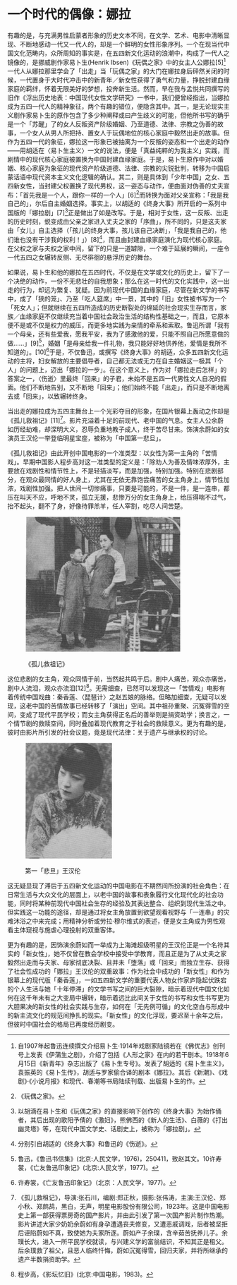 # 一个时代的偶像：娜拉

有趣的是，与充满男性启蒙者形象的历史文本不同，在文学、艺术、电影中清晰显现、不断地感动一代又一代人的，却是一个鲜明的女性形象序列。一个在现当代中国文化范畴内，众所周知的事实是，在五四新文化运动的浪潮中，构成了一代人之镜像的，是挪威剧作家易卜生(Henrik Ibsen)《玩偶之家》中的女主人公娜拉\[5][^1]一代人从娜拉那里学会了「出走」当「玩偶之家」的大门在娜拉身后砰然关闭的时候，一代置身于大时代冲击中的新青年／新女性获得了勇气和力量，挣脱封建血缘家庭的羁绊，怀着无限美好的梦想，投奔新生活。然而，早在我与孟悦共同撰写的旧作《浮出历史地表：中国现代女性文学研究》一书中，我们便曾经指出，当娜拉成为五四一代人的精神象征，两个有趣的错位，便隐含其中。其一，是无论现实主义剧作家易卜生的原作包含了多少种阐释或曰产生歧义的可能，但他所书写的确乎是一个「苏醒」了的女人反叛资产阶级婚姻、乃至道德、法律、宗教之伪善的故事，一个女人从男人所把持、置女人于玩偶地位的核心家庭中毅然出走的故事。但作为五四一代的象征，娜拉这一形象已被抽离为一个反叛的姿态和一个出走的动作——用胡适在〈易卜生主义〉一文的说法，便是「真益纯粹的为我主义」实践，而剧情中的现代核心家庭被置换为中国封建血缘家庭。于是，易卜生原作中对以婚姻、核心家庭为象征的现代资产阶级道德、法律、宗教的尖锐批判，转移为中国启蒙话语中现代资本主义文化逻辑的确认。其二，则是具体到「少年中国」之女、五四新女性，当封建父权置换了现代男权，这一姿态与动作，便由面对伪善的丈夫宣布：「首先我是一个人，跟你一样的一个人」\[6][^2]而转换为面对父亲宣称：「我是我自己的」，尔后自主婚姻选择。事实上，以胡适的《终身大事》所开启的一系列中国版的「娜拉剧」\[7][^3]正是做出了如是改写。于是，相对于女性，这一反叛、出走的历史时刻，蜕变成由父亲之家进入丈夫之家的「序曲」，所不同的，只是这夫家由「女儿」自主选择（「孩儿的终身大事，孩儿该自己决断」，「我是我自己的，他们谁也没有干涉我的权利！」）\[8][^4]，而且由封建血缘家庭演化为现代核心家庭。在父权之家与夫权之家中间，留下的只是一道罅隙，一个难于延展的瞬间，一座令一代五四之女辗转反侧、无尽徘徊的悬浮历史的舞台。

如果说，易卜生和他的娜拉在五四时代，不仅是在文学或文化的历史上，留下了一个决绝的动作，一份不无悲壮的自我想象；那么在这一时代的文化实践中，这一出走的行为，却远为繁复、犹疑。因为前现代中国的血缘家庭，尽管在新文学的书写中，成了「狭的笼」、乃至「吃人筵席」中一景，其中的「旧」女性被书写为一个「死女人」；但就继续在五四所造成的历史断裂处的绵延的社会现实生存而言，家族／血缘家庭不仅继续充当着中国社会政治生活的结构性基础之一，而且，它原本便不是或不仅是权力的威压，而更多地实践为亲情的牵系和索取。鲁迅所谓「我有一个母亲，还有些爱我，愿我平安，我为了感激他的爱，只能不照自己所愿意做的做……」\[9][^5]，婚姻「是母亲给我一件礼物，我只能好好地供养他，爱情是我所不知道的」。\[10][^6]于是，不仅鲁迅，或撰写《终身大事》的胡适，众多五四新文化运动的主将，妇女解放的主要倡导者，自己都无法或无力在自主婚姻这一极其「个人」的问题上，迈出「娜拉的一步」。在这个意义上，作为对「娜拉走后怎样」的答案之一，〈伤逝〉里最终「回来」的子君，未始不是五四一代男性文人自况的假面。他们不断地告别，又不断地「回来」；他们始终不能「出走」，而只是不断地离去或「回来」，以致辗转终身。

当出走的娜拉成为五四主舞台上一个光彩夺目的形象，在国片银幕上轰动之作却是《孤儿救祖记》\[11][^7]。影片充溢着十足的前现代、老中国的气息。女主人公余蔚如历经劫难，却深明大义，忍辱负重地教子成人，终于苦尽甘来。饰演余蔚如的女演员王汉伦一举登临明星宝座，被称为「中国第一悲旦」。

《孤儿救祖记》由此开创中国电影的一个准类型：以女性为第一主角的「苦情戏」。早期中国影人程步高对这一准类型的定义是：「除劝人为善及情味浓厚外，主要放在戏剧性和情节性上，不是轻描淡写，而是加强，特别加强。特别在悲剧部分，在观众最同情的好人身上，尤其在无依无靠饱尝痛苦的女主角身上，情节性加浓，戏剧性加强。把人世间一切惨痛事，只要是可能的，不是一件，是一连串，都压在叫天不应，呼地不灵，孤立无援，悲惨万分的女主角身上，给压得喘不过气，抬不起头，翻不了身，好像待罪羔羊，任人宰割，吃尽人间苦楚。

<figure><img src="../.gitbook/assets/image.png" alt="" width="352"><figcaption><p>《孤儿救祖记》</p></figcaption></figure>

这位悲剧的女主角，观众同情于前，当然起共鸣于后。剧中人痛苦，观众亦痛苦，剧中人流泪，观众亦流泪\[12][^8]。无需细查，已然可以发现这一「苦情戏」电影有着传统中国戏曲：秦香莲、〈琵琶计〉之赵五娘的脉络。但略加细查，无疑可以发现，这老中国的苦情故事已经转移了「演出」空间。其中祖孙重聚、沉冤得雪的空间，变成了现代平民学校；而女主角获得正名后的善举则是捐资助学；换言之，一个情节剧的救赎空间，同时叠加着现代教育之于社会的救赎意义。更为有趣的是，彼时由影片所引发的社会议题，竟是现代法律：关于遗产与继承权的讨论。



<figure><img src="../.gitbook/assets/image (1).png" alt=""><figcaption><p>第一「悲旦」王汉伦</p></figcaption></figure>

这无疑显现了滞后于五四新文化运动的中国电影在不期然间所扮演的社会角色：在日常生活与大众文化的层面上，以老中国的故事和表象履行文化现代化的社会功能，同时将某种前现代中国社会生存的经验及其表达整合、组织到现代生活之中。但实践这一功能的途径，却是通过将女主角放置到欲望观看视野与「一连串」的灾难沐浴之中来完成；用精神分析或劳拉·穆尔维式的表述，便是女主角成为男性观看主体窥视与施虐心理投射的双重客体。

更为有趣的是，因饰演余蔚如而一举成为上海滩超级明星的王汉伦正是一个名符其实的「新女性」，她不仅曾在教会学校中接受中学教育，而且正是为了从丈夫之家毅然出走而与夫家、母家彻底决裂、且并未「堕落」或「回来」而独立生存、获得了社会性成功的「娜拉」王汉伦的双重故事：作为社会中成功的「新女性」和作为银幕上的现代版「秦香莲」，一如五四新文学的重要代表人物女作家庐隐起伏跌宕的个人生活与她「十年停滞」的文学书写之间的巨大裂隙，暗示着现代中国文化如何在这千年未有之大变局中辗转，暗示着远比此间关于女性的书写和女性书写更为大胆果决的新女性的社会实践与生存，如何在「无先例可循」的文化空白与形成中的新主流文化的规范间挣扎的现实。「新女性」的文化浮现，要迟至十余年之后，但彼时中国社会的格局已再度经历剧变。

[^1]: 自1907年起鲁迅连续撰文介绍易卜生·1914年戏剧家陆镜若在《佛优志》创刊号上发表《伊蒲生之剧》，介绍了包括《人形之家》在内的若干剧本。1918年6月15日《新青年》杂志出版了《易卜生专号》。发表了胡适的《易卜生主义》，袁振英的《易卜生传》，胡适与罗家偷合译的剧本《娜拉》。其后《新潮》、《戏剧》·《小说月报》和现代、春潮等书局陆续刊载、出版易卜生的作。

[^2]: 《玩偶之家》。

[^3]: 以胡滴在易卜生和《玩偶之家》的直接影响下创作的《终身大事》为始作俑者，其后出现的歌阳予倩的《激妇》，熊佛西的《新人的生活》、白薇的《打出幽灵塔》等，在现代中国文学史、话剧史上，被称为「娜拉剧」。

[^4]: 分别引自胡适的《终身大事》和鲁迅的《伤逝》。

[^5]: 鲁迅，《鲁迅书信集》(北京:人民文学，1976)，250411，致赵其文。10许寿裳，《亡友鲁迅印象记》(北京:人民文学，1977)。

[^6]: 许寿裳，《亡友鲁迅印象记》（北京：人民文学，1977)。

[^7]: 《孤儿救租记》，导演:张石川，编剧:郑正秋，摄影:张伟涛，主演:王汉伦、郑小秋、郑鹧鸪，黑白，无声，明星电影股份有限公司，1923年。这是中国电影史上第一部获得票房奇的国产影片，并由此引发了第一次国产影片制作热潮。影片讲述大家少奶奶余蔚如有身孕遭遇丧夫修变，又遭恶戚调戏，后者被坚拒后诬陷蔚如不真，致使她为夫家所逐。蔚如产子余璞，含辛茹苦抚养儿子。余璞长大，进入一所平民学校就读，与兴建义学的富翁结识，不知其正是租父。后余璞救了祖父，且恶人临终忏悔，蔚如沉冤得雪，回归夫家，并将所继承的遗产半数捐资助学。

[^8]: 程步高，《影坛忆旧》(北京:中国电影，1983)。
